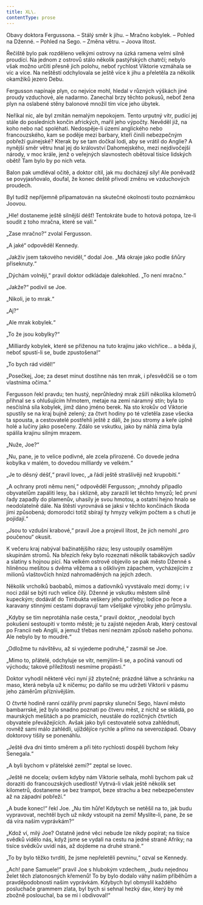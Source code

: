 ```yaml
---
title: XL\.
contentType: prose
---
```


<section>

Obavy doktora Fergussona. – Stálý směr k jihu. – Mračno kobylek. – Pohled na Dženné. – Pohled na Sego. – Změna větru. – Joova lítost.

Řečiště bylo pak rozděleno velkými ostrovy na úzká ramena velmi silně proudící. Na jednom z ostrovů stálo několik pastýřských chatrčí; nebylo však možno určiti přesně jich polohu, neboť rychlost Viktorie vzmáhala se víc a více. Na neštěstí odchylovala se ještě více k jihu a přeletěla za několik okamžiků jezero Debu.

Fergusson napínaje plyn, co nejvíce mohl, hledal v různých výškách jiné proudy vzduchové, ale nadarmo. Zanechal brzy těchto pokusů, neboť žena plyn na oslabené stěny balonové množil tím více jeho úbytek.

Neříkal nic, ale byl zmítán nemalým nepokojem. Tento urputný vítr, pudící jej stále do posledních končin afrických, mařil jeho výpočty. Nevěděl již, na koho nebo nač spoléhati. Nedospěje-li území anglického nebo francouzského, kam se poděje mezi barbary, kteří činili nebezpečným pobřeží guinejské? Kterak by se tam dočkal lodi, aby se vrátil do Anglie? A nynější směr větru hnal jej do království Dahomejského, mezi nejdivočejší národy, v moc krále, jenž o veřejných slavnostech obětoval tisíce lidských obětí! Tam bylo by po nich veta.

Balon pak umdléval očitě, a doktor cítil, jak mu docházejí síly! Ale poněvadž se povyjasňovalo, doufal, že konec deště přivodí změnu ve vzduchových proudech.

Byl tudíž nepříjemně připamatován na skutečné okolnosti touto poznámkou Joovou.

„Hle! dostaneme ještě silnější déšť! Tentokráte bude to hotová potopa, lze-li soudit z toho mračna, které se valí.“

„Zase mračno?“ zvolal Fergusson.

„A jaké“ odpověděl Kennedy.

„Jakživ jsem takového neviděl,“ dodal Joe. „Má okraje jako podle šňůry přiseknuty.“

„Dýchám volněji,“ pravil doktor odkládaje dalekohled. „To není mračno.“

„Jakže?“ podivil se Joe.

„Nikoli, je to mrak.“

„Aj?“

„Ale mrak kobylek.“

„To že jsou kobylky?“

„Milliardy kobylek, které se přiženou na tuto krajinu jako vichřice… a běda jí, neboť spustí-li se, bude zpustošena!“

„To bych rád viděl!“

„Posečkej, Joe; za deset minut dostihne nás ten mrak, i přesvědčíš se o tom vlastníma očima.“

Fergusson řekl pravdu; ten hustý, neprůhledný mrak zšíří několika kilometrů přihnal se s ohlušujícím hřmotem, metaje na zemi náramný stín; byla to nesčíslná síla kobylek, jimž dáno jméno berek. Na sto krokův od Viktorie spustily se na kraj bujně zelený; za čtvrt hodiny po té vzletěla zase všecka ta spousta, a cestovatelé postřehli ještě z dáli, že jsou stromy a keře úplně holé a lučiny jako posečeny. Zdálo se vskutku, jako by náhlá zima byla spálila krajinu silným mrazem.

„Nuže, Joe?“

„Nu, pane, je to velice podivné, ale zcela přirozené. Co dovede jedna kobylka v malém, to dovedou milliardy ve velkém.“

„Je to děsný déšť,“ pravil lovec, „a řádí ještě strašlivěji než krupobití.“

„A ochrany proti němu není,“ odpověděl Fergusson; „mnohdy připadlo obyvatelům zapáliti lesy, ba i sklizně, aby zarazili let těchto hmyzů; leč první řady zapadly do plamenův, uhasily je svou hmotou, a ostatní hejno hnalo se neodolatelně dále. Na štěstí vyrovnává se jaksi v těchto končinách škoda jimi způsobená; domorodci totiž sbírají ty hmyzy velkým počtem a s chutí je pojídají.“

„Jsou to vzdušní krabové,“ pravil Joe a projevil lítost, že jich nemohl „pro poučenou“ okusit.

K večeru kraj nabýval bažinatějšího rázu; lesy ustoupily osamělým skupinám stromů. Na březích řeky bylo rozeznati několik tabákových sadův a slatiny s hojnou pící. Na velkém ostrově objevilo se pak město Dženné s hliněnou mešitou s dvěma věžema a s ošklivým zápachem, vycházejícím z milionů vlaštovčích hnízd nahromaděných na jejich zdech.

Několik vrcholků baobabů, mimos a datlovníků vyvstávalo mezi domy; i v noci zdál se býti ruch velice čilý. Dženné je vskutku městem silně kupeckým; dodáváť do Timbukta veškery jeho potřeby; lodice po řece a karavany stinnými cestami dopravují tam všelijaké výrobky jeho průmyslu.

„Kdyby se tím neprotáhla naše cesta,“ pravil doktor, „neodolal bych pokušení sestoupiti v tomto městě; je tu zajisté nejeden Arab, který cestoval po Francii neb Anglii, a jemuž třebas není neznám způsob našeho pohonu. Ale nebylo by to moudré.“

„Odložme tu návštěvu, až si vyjedeme podruhé,“ zasmál se Joe.

„Mimo to, přátelé, odchyluje se vítr, nemýlím-li se, a počíná vanouti od východu; takové příležitosti nesmíme propásti.“

Doktor vyhodil některé věci nyní již zbytečné; prázdné láhve a schránku na maso, která nebyla už k ničemu; po dařilo se mu udržeti Viktorii v pásmu jeho záměrům příznivějším.

O čtvrté hodině ranní ozářily první paprsky sluneční Sego, hlavní město bambarrské, jež bylo snadno poznati po čtveru měst, z nichž se skládá, po maurských mešitách a po pramicích, neustále do rozličných čtvrtích obyvatele převážejících. Avšak jako byli cestovatelé sotva zahlédnuti, rovněž sami málo zahlédli, ujíždějíce rychle a přímo na severozápad. Obavy doktorovy tišily se ponenáhlu.

„Ještě dva dni tímto směrem a při této rychlosti dospěli bychom řeky Senegala.“

„A byli bychom v přátelské zemi?“ zeptal se lovec.

„Ještě ne docela; ovšem kdyby nám Viktorie selhala, mohli bychom pak už doraziti do francouzských usedlostí! Vytrvá-li však ještě několik set kilometrů, dostaneme se bez trampot, beze strachu a bez nebezpečenstev až na západní pobřeží.“

„A bude konec!“ řekl Joe. „Nu tím hůře! Kdybych se netěšil na to, jak budu vypravovat, nechtěl bych už nikdy vstoupit na zemi! Myslíte-li, pane, že se dá víra našim vyprávkám?“

„Kdož ví, milý Joe? Ostatně jedné věci nebude lze nikdy popírat; na tisíce svědků vidělo nás, když jsme se vydali na cestu na jedné straně Afriky; na tisíce svědkův uvidí nás, až dojdeme na druhé straně.“

„To by bylo těžko tvrditi, že jsme nepřeletěli pevninu,“ ozval se Kennedy.

„Ach! pane Samuele!“ pravil Joe s hlubokým vzdechem, „budu nejednou želet těch zlatonosných křemenů! To by bylo dodalo váhy našim příběhům a pravděpodobnosti našim vyprávkám. Kdybych byl obmyslil každého posluchače grammem zlata, byl bych si sehnal hezký dav, který by mě zbožně poslouchal, ba se mi i obdivoval!“

</section>
